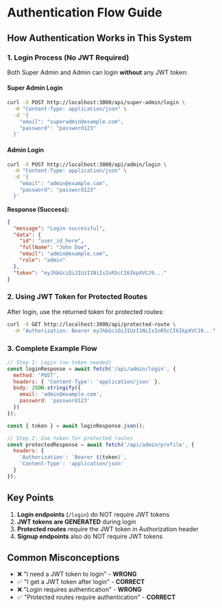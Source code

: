 # Authentication Flow Guide

## How Authentication Works in This System

### 1. **Login Process (No JWT Required)**

Both Super Admin and Admin can login **without** any JWT token:

#### Super Admin Login
```bash
curl -X POST http://localhost:3000/api/super-admin/login \
  -H "Content-Type: application/json" \
  -d '{
    "email": "superadmin@example.com",
    "password": "password123"
  }'
```

#### Admin Login
```bash
curl -X POST http://localhost:3000/api/admin/login \
  -H "Content-Type: application/json" \
  -d '{
    "email": "admin@example.com", 
    "password": "password123"
  }'
```

**Response (Success):**
```json
{
  "message": "Login successful",
  "data": {
    "id": "user_id_here",
    "fullName": "John Doe",
    "email": "admin@example.com",
    "role": "admin"
  },
  "token": "eyJhbGciOiJIUzI1NiIsInR5cCI6IkpXVCJ9..."
}
```

### 2. **Using JWT Token for Protected Routes**

After login, use the returned token for protected routes:

```bash
curl -X GET http://localhost:3000/api/protected-route \
  -H "Authorization: Bearer eyJhbGciOiJIUzI1NiIsInR5cCI6IkpXVCJ9..."
```

### 3. **Complete Example Flow**

```javascript
// Step 1: Login (no token needed)
const loginResponse = await fetch('/api/admin/login', {
  method: 'POST',
  headers: { 'Content-Type': 'application/json' },
  body: JSON.stringify({
    email: 'admin@example.com',
    password: 'password123'
  })
});

const { token } = await loginResponse.json();

// Step 2: Use token for protected routes
const protectedResponse = await fetch('/api/admin/profile', {
  headers: { 
    'Authorization': `Bearer ${token}`,
    'Content-Type': 'application/json'
  }
});
```

## Key Points

1. **Login endpoints** (`/login`) do NOT require JWT tokens
2. **JWT tokens are GENERATED** during login
3. **Protected routes** require the JWT token in Authorization header
4. **Signup endpoints** also do NOT require JWT tokens

## Common Misconceptions

- ❌ "I need a JWT token to login" - **WRONG**
- ✅ "I get a JWT token after login" - **CORRECT**
- ❌ "Login requires authentication" - **WRONG** 
- ✅ "Protected routes require authentication" - **CORRECT**
